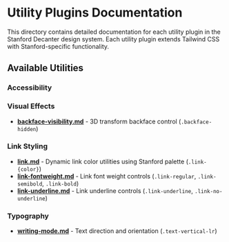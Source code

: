 # Utility Plugins Documentation

This directory contains detailed documentation for each utility plugin in the Stanford Decanter design system. Each utility plugin extends Tailwind CSS with Stanford-specific functionality.

## Available Utilities

### Accessibility

### Visual Effects
- **[backface-visibility.md](./backface-visibility.md)** - 3D transform backface control (`.backface-hidden`)

### Link Styling
- **[link.md](./link.md)** - Dynamic link color utilities using Stanford palette (`.link-{color}`)
- **[link-fontweight.md](./link-fontweight.md)** - Link font weight controls (`.link-regular`, `.link-semibold`, `.link-bold`)
- **[link-underline.md](./link-underline.md)** - Link underline controls (`.link-underline`, `.link-no-underline`)

### Typography
- **[writing-mode.md](./writing-mode.md)** - Text direction and orientation (`.text-vertical-lr`)

